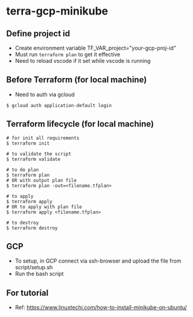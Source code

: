# terra-gcp-minikube


## Define project id
* Create environment variable TF_VAR_project="your-gcp-proj-id"
* Must run `terraform plan` to get it effective
* Need to reload vscode if it set while vscode is running

## Before Terraform (for local machine)
* Need to auth via gcloud
```
$ gcloud auth application-default login
```

## Terraform lifecycle (for local machine)
```
# for init all requirements
$ terraform init

# to validate the script
$ terraform validate

# to do plan
$ terraform plan
# OR with output plan file
$ terraform plan -out=<filename.tfplan>

# to apply
$ terraform apply
# OR to apply with plan file
$ terraform apply <filename.tfplan>

# to destroy
$ terraform destroy
```

## GCP
* To setup, in GCP connect via ssh-browser and upload the file from script/setup.sh
* Run the bash script

## For tutorial
* Ref: https://www.linuxtechi.com/how-to-install-minikube-on-ubuntu/ 